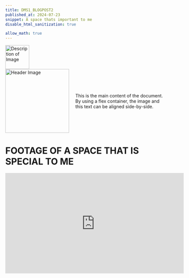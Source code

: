```yaml
---
title: DMS1_BLOGPOST2
published_at: 2024-07-23
snippet: A space thats important to me
disable_html_sanitization: true

allow_math: true 
---
```

<img src="https://www.hardjewelry.com/cdn/shop/files/ezgif.com-gif-maker_3.gif?v=1649272041" alt="Description of Image" width="75" height="75">

 <div style="display: flex; align-items: center;">
 <img src="https://www.pngall.com/wp-content/uploads/14/Y2k-Star-PNG-Photo.png" alt="Header Image" style="margin-right: 20px; width: 200px; height: auto;">
  <p>
    This is the main content of the document. By using a flex container, the image and this text can be aligned side-by-side.
  </p>
</div>
 
 # **FOOTAGE OF A SPACE THAT IS SPECIAL TO ME**

<iframe width="560" height="315" src="https://www.youtube.com/embed/2e-xqMWT9GY?si=jCVphAbdL8z8ZCs9" title="YouTube video player" frameborder="0" allow="accelerometer; autoplay; clipboard-write; encrypted-media; gyroscope; picture-in-picture; web-share" referrerpolicy="strict-origin-when-cross-origin" allowfullscreen></iframe>

<script type="module">

    console.log (`hello world! 🚀`)

    const iframe  = document.getElementById (`sorry_music_video`)
    iframe.width  = iframe.parentNode.scrollWidth
    iframe.height = iframe.width * 9 / 16

</script>
 
 